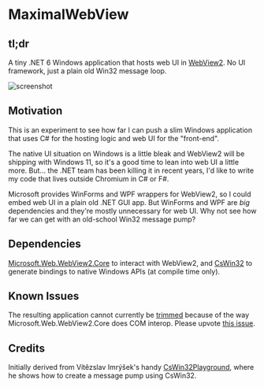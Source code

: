 # MaximalWebView

## tl;dr

A tiny .NET 6 Windows application that hosts web UI in [WebView2](https://developer.microsoft.com/en-us/microsoft-edge/webview2/). No UI framework, just a plain old Win32 message loop.

![screenshot](https://res.cloudinary.com/reilly-wood/image/upload/v1627014945/github-readmes/MaximalWebView.png)

## Motivation

This is an experiment to see how far I can push a slim Windows application that uses C# for the hosting logic and web UI for the "front-end".

The native UI situation on Windows is a little bleak and WebView2 will be shipping with Windows 11, so it's a good time to lean into web UI a little more. But... the .NET team has been killing it in recent years, I'd like to write my code that lives outside Chromium in C# or F#.

Microsoft provides WinForms and WPF wrappers for WebView2, so I could embed web UI in a plain old .NET GUI app. But WinForms and WPF are *big* dependencies and they're mostly unnecessary for web UI. Why not see how far we can get with an old-school Win32 message pump?

## Dependencies

[Microsoft.Web.WebView2.Core](https://www.nuget.org/packages/Microsoft.Web.WebView2/) to interact with WebView2, and [CsWin32](https://github.com/microsoft/CsWin32) to generate bindings to native Windows APIs (at compile time only).

## Known Issues

The resulting application cannot currently be [trimmed](https://docs.microsoft.com/en-us/dotnet/core/deploying/trimming-options) because of the way Microsoft.Web.WebView2.Core does COM interop. Please upvote [this issue](https://github.com/MicrosoftEdge/WebView2Feedback/issues/1490).

## Credits

Initially derived from Vítězslav Imrýšek's handy [CsWin32Playground]( https://github.com/VitezslavImrysek/CsWin32Playground), where he shows how to create a message pump using CsWin32.
